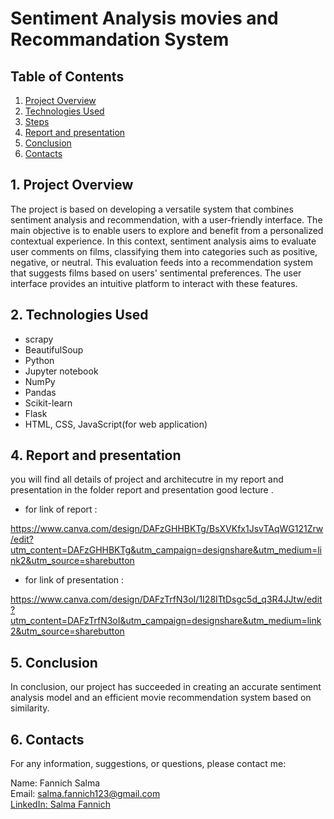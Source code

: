 
# Sentiment Analysis movies and Recommandation System
## Table of Contents
1. [Project Overview](#project-overview)
2. [Technologies Used](#technologies-used)
3. [Steps](#steps)
4. [Report and presentation](#Report-and-presentation)
5. [Conclusion](#conclusion)
6. [Contacts](#contacts)


## 1. Project Overview
The project is based on developing a versatile system that combines sentiment analysis and recommendation, with a user-friendly interface. The main objective is to enable users to explore and benefit from a personalized contextual experience. In this context, sentiment analysis aims to evaluate user comments on films, classifying them into categories such as positive, negative, or neutral. This evaluation feeds into a recommendation system that suggests films based on users' sentimental preferences. The user interface provides an intuitive platform to interact with these features.


## 2. Technologies Used
- scrapy
- BeautifulSoup
-  Python
- Jupyter notebook
- NumPy
- Pandas
- Scikit-learn
- Flask
- HTML, CSS, JavaScript(for web application)

## 4. Report and presentation
you will find all details of project and architecutre in my report and presentation in the folder report and presentation good lecture .
- for link of report :

https://www.canva.com/design/DAFzGHHBKTg/BsXVKfx1JsvTAqWG121Zrw/edit?utm_content=DAFzGHHBKTg&utm_campaign=designshare&utm_medium=link2&utm_source=sharebutton


- for link of presentation :

https://www.canva.com/design/DAFzTrfN3oI/1I28ITtDsgc5d_q3R4JJtw/edit?utm_content=DAFzTrfN3oI&utm_campaign=designshare&utm_medium=link2&utm_source=sharebutton

## 5. Conclusion
In conclusion, our project has succeeded in creating an accurate sentiment analysis model and an efficient movie recommendation system based on similarity.

## 6. Contacts

For any information, suggestions, or questions, please contact me:

Name: Fannich Salma  
Email: salma.fannich123@gmail.com  
[LinkedIn: Salma Fannich](https://www.linkedin.com/in/salma-fannich-019992252)


